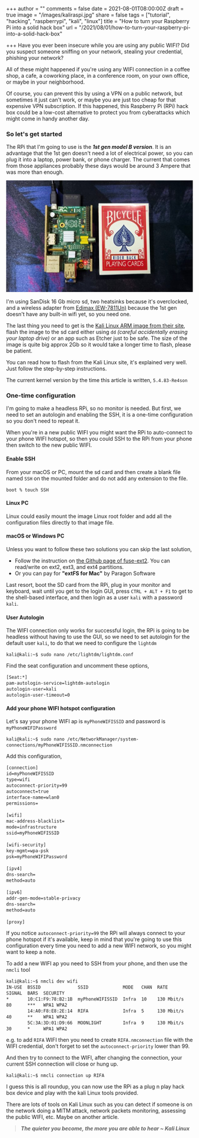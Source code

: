+++
author = ""
comments = false
date = 2021-08-01T08:00:00Z
draft = true
image = "/images/kaliraspi.jpg"
share = false
tags = ["tutorial", "hacking", "raspberrypi", "kali", "linux"]
title = "How to turn your Raspberry Pi into a solid hack box"
url = "/2021/08/01/how-to-turn-your-raspberry-pi-into-a-solid-hack-box"

+++
Have you ever been insecure while you are using any public WIFI? Did you suspect someone sniffing on your network, stealing your credential, phishing your network?

All of these might happened if you're using any WIFI connection in a coffee shop, a cafe, a coworking place, in a conference room, on your own office, or maybe in your neighborhood.

Of course, you can prevent this by using a VPN on a public network, but sometimes it just can't work, or maybe you are just too cheap for that expensive VPN subscription. If this happened, this Raspberry Pi (RPi) hack box could be a low-cost alternative to protect you from cyberattacks which might come in handy another day.

### So let's get started

The RPi that I'm going to use is the **_1st gen model B version_**. It is an advantage that the 1st gen doesn't need a lot of electrical power, so you can plug it into a laptop, power bank, or phone charger. The current that comes from those appliances probably these days would be around 3 Ampere that was more than enough.

![](/images/raspi1bheatsinkedimax.jpg)

I'm using SanDisk 16 Gb micro sd, two heatsinks because it's overclocked, and a wireless adapter from [Edimax (EW-7811Un)](http://amzn.to/2ixrZY2) because the 1st gen doesn't have any built-in wifi yet, so you need one.

The last thing you need to get is the [Kali Linux ARM image from their site](https://www.kali.org/get-kali/#kali-arm), flash the image to the sd card either using `dd` _(careful accidentally erasing your laptop drive)_ or an app such as Etcher just to be safe. The size of the image is quite big approx 2Gb so it would take a longer time to flash, please be patient.

You can read how to flash from the Kali Linux site, it's explained very well. Just follow the step-by-step instructions.

The current kernel version by the time this article is written, `5.4.83-Re4son`

### One-time configuration

I'm going to make a headless RPi, so no monitor is needed. But first, we need to set an autologin and enabling the SSH, it is a one-time configuration so you don't need to repeat it.

When you're in a new public WIFI you might want the RPi to auto-connect to your phone WIFI hotspot, so then you could SSH to the RPi from your phone then switch to the new public WIFI.

#### Enable SSH

From your macOS or PC, mount the sd card and then create a blank file named `SSH` on the mounted folder and do not add any extension to the file. 

    boot % touch SSH

#### Linux PC

Linux could easily mount the image Linux root folder and add all the configuration files directly to that image file.

#### macOS or Windows PC

Unless you want to follow these two solutions you can skip the last solution,  
* Follow the instruction on [the Github page of fuse-ext2](https://github.com/alperakcan/fuse-ext2). You can read/write on ext2, ext3, and ext4 partitions.
* Or you can pay for **"extFS for Mac"** by Paragon Software

Last resort, boot the SD card from the RPi, plug in your monitor and keyboard, wait until you get to the login GUI, press `CTRL + ALT + F1` to get to the shell-based interface, and then login as a user `kali` with a password `kali`.

#### User Autologin

The WIFI connection only works for successful login, the RPi is going to be headless without having to use the GUI, so we need to set autologin for the default user `kali`, to do that we need to configure the `lightdm`

    kali@kali:~$ sudo nano /etc/lightdm/lightdm.conf

Find the seat configuration and uncomment these options,

    [Seat:*]
    pam-autologin-service=lightdm-autologin
    autologin-user=kali
    autologin-user-timeout=0

#### Add your phone WIFI hotspot configuration

Let's say your phone WIFI ap is `myPhoneWIFISSID` and password is `myPhoneWIFIPassword`

    kali@kali:~$ sudo nano /etc/NetworkManager/system-connections/myPhoneWIFISSID.nmconnection

Add this configuration,

    [connection]
    id=myPhoneWIFISSID
    type=wifi
    autoconnect-priority=99
    autoconnect=true
    interface-name=wlan0
    permissions=
    
    [wifi]
    mac-address-blacklist=
    mode=infrastructure
    ssid=myPhoneWIFISSID
    
    [wifi-security]
    key-mgmt=wpa-psk
    psk=myPhoneWIFIPassword
    
    [ipv4]
    dns-search=
    method=auto
    
    [ipv6]
    addr-gen-mode=stable-privacy
    dns-search=
    method=auto
    
    [proxy]

If you notice `autoconnect-priority=99` the RPi will always connect to your phone hotspot if it's available, keep in mind that you're going to use this configuration every time you need to add a new WIFI network, so you might want to keep a note.

To add a new WIFI ap you need to SSH from your phone, and then use the `nmcli` tool

    kali@kali:~$ nmcli dev wifi
    IN-USE  BSSID              SSID       		MODE   CHAN  RATE        SIGNAL  BARS  SECURITY
    *       10:C1:F9:78:B2:1B  myPhoneWIFISSID  Infra  10    130 Mbit/s  80      ***   WPA1 WPA2
            14:A0:F8:E8:2E:14  RIFA       		Infra  5     130 Mbit/s  40      **    WPA1 WPA2
            5C:3A:3D:01:D9:66  MOONLIGHT  		Infra  9     130 Mbit/s  30      *     WPA1 WPA2

e.g. to add `RIFA` WIFI then you need to create `RIFA.nmconnection` file with the WIFI credential, don't forget to set the `autoconnect-priority` lower than 99.

And then try to connect to the WIFI, after changing the connection, your current SSH connection will close or hung up.

    kali@kali:~$ nmcli connection up RIFA

I guess this is all roundup, you can now use the RPi as a plug n play hack box device and play with the kali Linux tools provided.

There are lots of tools on Kali Linux such as you can detect if someone is on the network doing a MITM attack, network packets monitoring, assessing the public WIFI, etc. Maybe on another article.

> **_The quieter you become, the more you are able to hear
> \~ Kali Linux_**